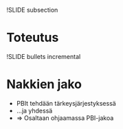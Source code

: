 !SLIDE subsection
# Toteutus #

!SLIDE bullets incremental
# Nakkien jako #

* PBIt tehdään tärkeysjärjestyksessä
* ...ja yhdessä
* => Osaltaan ohjaamassa PBI-jakoa
